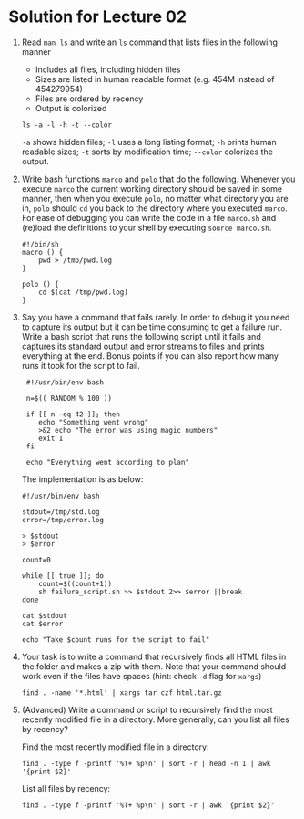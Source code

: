 # Solution for Lecture 02

1. Read `man ls` and write an `ls` command that lists files in the following manner

	* Includes all files, including hidden files
	* Sizes are listed in human readable format (e.g. 454M instead of 454279954)
	* Files are ordered by recency
	* Output is colorized
	
	`ls -a -l -h -t --color`
	
	`-a` shows hidden files; `-l` uses a long listing format; `-h` prints human readable sizes; `-t` sorts by modification time; `--color` colorizes the output.
	
2. Write bash functions `marco` and `polo` that do the following. Whenever you execute `marco` the current working directory should be saved in some manner, then when you execute `polo`, no matter what directory you are in, `polo` should `cd` you back to the directory where you executed `marco`. For ease of debugging you can write the code in a file `marco.sh` and (re)load the definitions to your shell by executing `source marco.sh`.

	```shell
	#!/bin/sh
	macro () {
	    pwd > /tmp/pwd.log
	}
	
	polo () {
	    cd $(cat /tmp/pwd.log)
	}
	```

3. Say you have a command that fails rarely. In order to debug it you need to capture its output but it can be time consuming to get a failure run. Write a bash script that runs the following script until it fails and captures its standard output and error streams to files and prints everything at the end. Bonus points if you can also report how many runs it took for the script to fail.

	```shell
	 #!/usr/bin/env bash
	
	 n=$(( RANDOM % 100 ))
	
	 if [[ n -eq 42 ]]; then
	    echo "Something went wrong"
	    >&2 echo "The error was using magic numbers"
	    exit 1
	 fi
	
	 echo "Everything went according to plan"
	```

	The implementation is as below:
	
	```shell
	#!/usr/bin/env bash
	
	stdout=/tmp/std.log
	error=/tmp/error.log
	
	> $stdout
	> $error
	
	count=0
	
	while [[ true ]]; do
		count=$((count+1))
		sh failure_script.sh >> $stdout 2>> $error ||break
	done
	
	cat $stdout
	cat $error
	
	echo "Take $count runs for the script to fail"
	```
	
4. Your task is to write a command that recursively finds all HTML files in the folder and makes a zip with them. Note that your command should work even if the files have spaces (hint: check `-d` flag for `xargs`)

	```shell
	find . -name '*.html' | xargs tar czf html.tar.gz
	```
	
5. (Advanced) Write a command or script to recursively find the most recently modified file in a directory. More generally, can you list all files by recency?

	Find the most recently modified file in a directory:
	
	```shell
	find . -type f -printf '%T+ %p\n' | sort -r | head -n 1 | awk '{print $2}'
	```

	List all files by recency:
	
	```shell
	find . -type f -printf '%T+ %p\n' | sort -r | awk '{print $2}'
	```